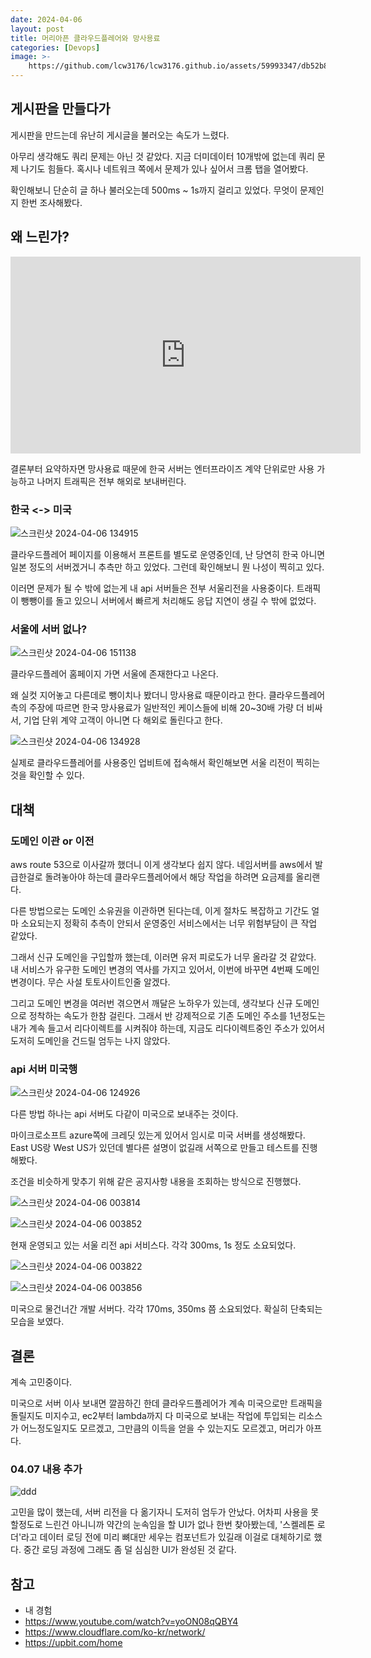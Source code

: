 ```yaml
---
date: 2024-04-06
layout: post
title: 머리아픈 클라우드플레어와 망사용료
categories: [Devops]
image: >-
    https://github.com/lcw3176/lcw3176.github.io/assets/59993347/db52b847-90fd-4ced-89aa-d1d647f894b2
---
```


## 게시판을 만들다가

게시판을 만드는데 유난히 게시글을 불러오는 속도가 느렸다.

아무리 생각해도 쿼리 문제는 아닌 것 같았다. 지금 더미데이터 10개밖에 없는데 쿼리 문제 나기도 힘들다. 혹시나 네트워크 쪽에서 문제가 있나 싶어서 크롬 탭을 열어봤다. 

확인해보니 단순히 글 하나 불러오는데 500ms ~ 1s까지 걸리고 있었다. 무엇이 문제인지 한번 조사해봤다.


## 왜 느린가?

<iframe width="560" height="315" src="https://www.youtube.com/embed/yoON08qQBY4?si=0a4C_peaLiVh--Lq" title="YouTube video player" frameborder="0" allow="accelerometer; autoplay; clipboard-write; encrypted-media; gyroscope; picture-in-picture; web-share" referrerpolicy="strict-origin-when-cross-origin" allowfullscreen>
</iframe>

결론부터 요약하자면 망사용료 때문에 한국 서버는 엔터프라이즈 계약 단위로만 사용 가능하고 나머지 트래픽은 전부 해외로 보내버린다.

### 한국 <-> 미국

![스크린샷 2024-04-06 134915](https://github.com/lcw3176/lcw3176.github.io/assets/59993347/cf7e4e85-6a84-470b-9342-19f2dfb03af9)

클라우드플레어 페이지를 이용해서 프론트를 별도로 운영중인데, 난 당연히 한국 아니면 일본 정도의 서버겠거니 추측만 하고 있었다. 그런데 확인해보니 뭔 나성이 찍히고 있다.

이러면 문제가 될 수 밖에 없는게 내 api 서버들은 전부 서울리전을 사용중이다. 트래픽이 뺑뺑이를 돌고 있으니 서버에서 빠르게 처리해도 응답 지연이 생길 수 밖에 없었다.

### 서울에 서버 없나?

![스크린샷 2024-04-06 151138](https://github.com/lcw3176/lcw3176.github.io/assets/59993347/446cdbd7-b72f-487a-8b98-ffd8d42d9311)

클라우드플레어 홈페이지 가면 서울에 존재한다고 나온다. 

왜 실컷 지어놓고 다른데로 뺑이치나 봤더니 망사용료 때문이라고 한다. 클라우드플레어측의 주장에 따르면 한국 망사용료가 일반적인 케이스들에 비해 20~30배 가량 더 비싸서, 기업 단위 계약 고객이 아니면 다 해외로 돌린다고 한다.  

![스크린샷 2024-04-06 134928](https://github.com/lcw3176/lcw3176.github.io/assets/59993347/6dd03c8c-925b-4aa7-a5c1-e98da64cbe0d)

실제로 클라우드플레어를 사용중인 업비트에 접속해서 확인해보면 서울 리전이 찍히는 것을 확인할 수 있다.


## 대책

### 도메인 이관 or 이전

aws route 53으로 이사갈까 했더니 이게 생각보다 쉽지 않다.
네임서버를 aws에서 발급한걸로 돌려놓아야 하는데 클라우드플레어에서 해당 작업을 하려면 요금제를 올리랜다.

다른 방법으로는 도메인 소유권을 이관하면 된다는데, 이게 절차도 복잡하고 기간도 얼마 소요되는지 정확히 추측이 안되서 운영중인 서비스에서는 너무 위험부담이 큰 작업 같았다.

그래서 신규 도메인을 구입할까 했는데, 이러면 유저 피로도가 너무 올라갈 것 같았다.
내 서비스가 유구한 도메인 변경의 역사를 가지고 있어서, 이번에 바꾸면 4번째 도메인 변경이다. 무슨 사설 토토사이트인줄 알겠다. 

그리고 도메인 변경을 여러번 겪으면서 깨달은 노하우가 있는데, 생각보다 신규 도메인으로 정착하는 속도가 한참 걸린다. 그래서 반 강제적으로 기존 도메인 주소를 1년정도는 내가 계속 들고서 리다이렉트를 시켜줘야 하는데, 지금도 리다이렉트중인 주소가 있어서 도저히 도메인을 건드릴 엄두는 나지 않았다.

### api 서버 미국행

![스크린샷 2024-04-06 124926](https://github.com/lcw3176/lcw3176.github.io/assets/59993347/50d84bf2-4fb0-4aa0-b9f3-d438dc7120bf)

다른 방법 하나는 api 서버도 다같이 미국으로 보내주는 것이다.

마이크로소프트 azure쪽에 크레딧 있는게 있어서 임시로 미국 서버를 생성해봤다.
East US랑 West US가 있던데 별다른 설명이 없길래 서쪽으로 만들고 테스트를 진행해봤다.

조건을 비슷하게 맞추기 위해 같은 공지사항 내용을 조회하는 방식으로 진행했다.

![스크린샷 2024-04-06 003814](https://github.com/lcw3176/lcw3176.github.io/assets/59993347/9a7ecb95-0114-4906-ab7d-9622095a5459)

![스크린샷 2024-04-06 003852](https://github.com/lcw3176/lcw3176.github.io/assets/59993347/252e0277-57e8-4c2f-bcf5-88b69eacab86)


현재 운영되고 있는 서울 리전 api 서비스다. 각각 300ms, 1s 정도 소요되었다.

![스크린샷 2024-04-06 003822](https://github.com/lcw3176/lcw3176.github.io/assets/59993347/732e0e4a-925a-44fc-bbbb-846171addfaa)

![스크린샷 2024-04-06 003856](https://github.com/lcw3176/lcw3176.github.io/assets/59993347/aaf9adee-6788-469a-ad0a-0ad580f70f81)

미국으로 물건너간 개발 서버다. 각각 170ms, 350ms 쯤 소요되었다. 확실히 단축되는 모습을 보였다.

## 결론

계속 고민중이다. 

미국으로 서버 이사 보내면 깔끔하긴 한데 클라우드플레어가 계속 미국으로만 트래픽을 돌릴지도 미지수고, ec2부터 lambda까지 다 미국으로 보내는 작업에 투입되는 리소스가 어느정도일지도 모르겠고, 그만큼의 이득을 얻을 수 있는지도 모르겠고, 머리가 아프다.

### 04.07 내용 추가

![ddd](https://github.com/lcw3176/lcw3176.github.io/assets/59993347/76a456ce-9188-4d6e-9b0e-2b6a1ab3582b)

고민을 많이 했는데, 서버 리전을 다 옮기자니 도저히 엄두가 안났다. 어차피 사용을 못할정도로 느린건 아니니까 약간의 눈속임을 할 UI가 없나 한번 찾아봤는데, '스켈레톤 로더'라고 데이터 로딩 전에 미리 뼈대만 세우는 컴포넌트가 있길래 이걸로 대체하기로 했다. 중간 로딩 과정에 그래도 좀 덜 심심한 UI가 완성된 것 같다.

## 참고

- 내 경험
- https://www.youtube.com/watch?v=yoON08qQBY4
- https://www.cloudflare.com/ko-kr/network/
- https://upbit.com/home